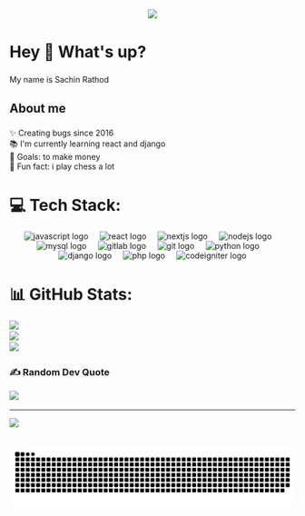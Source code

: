 <div align="center">
  <img src="https://i.pinimg.com/originals/2a/6f/b6/2a6fb6ac14a958d1a2633ac3b2d4076b.gif"/>
</div>

<h1 align="left">Hey 👋 What's up?</h1>

###

<p align="left">My name is Sachin Rathod</p>

###

<h2 align="left">About me</h2>

###

<p align="left">✨ Creating bugs since 2016<br>📚 I'm currently learning react and django<br>🎯 Goals: to make money<br>🎲 Fun fact: i play chess a lot</p>


# 💻 Tech Stack:

<div align="center">
  <img src="https://cdn.jsdelivr.net/gh/devicons/devicon/icons/javascript/javascript-original.svg" height="40" alt="javascript logo"  />
  <img width="12" />
  <img src="https://cdn.jsdelivr.net/gh/devicons/devicon/icons/react/react-original.svg" height="40" alt="react logo"  />
  <img width="12" />
  <img src="https://cdn.jsdelivr.net/gh/devicons/devicon/icons/nextjs/nextjs-original.svg" height="40" alt="nextjs logo"  />
  <img width="12" />
  <img src="https://cdn.jsdelivr.net/gh/devicons/devicon/icons/nodejs/nodejs-original.svg" height="40" alt="nodejs logo"  />
  <img width="12" />
  <img src="https://cdn.jsdelivr.net/gh/devicons/devicon/icons/mysql/mysql-original.svg" height="40" alt="mysql logo"  />
  <img width="12" />
  <img src="https://cdn.jsdelivr.net/gh/devicons/devicon/icons/gitlab/gitlab-original.svg" height="40" alt="gitlab logo"  />
  <img width="12" />
  <img src="https://cdn.jsdelivr.net/gh/devicons/devicon/icons/git/git-original.svg" height="40" alt="git logo"  />
  <img width="12" />
  <img src="https://cdn.jsdelivr.net/gh/devicons/devicon/icons/python/python-original.svg" height="40" alt="python logo"  />
  <img width="12" />
  <img src="https://cdn.jsdelivr.net/gh/devicons/devicon/icons/django/django-plain.svg" height="40" alt="django logo"  />
  <img width="12" />
  <img src="https://cdn.jsdelivr.net/gh/devicons/devicon/icons/php/php-original.svg" height="40" alt="php logo"  />
  <img width="12" />
  <img src="https://cdn.jsdelivr.net/gh/devicons/devicon/icons/codeigniter/codeigniter-plain.svg" height="40" alt="codeigniter logo"  />
</div>

###


###
# 📊 GitHub Stats:
![](https://github-readme-stats.vercel.app/api?username=sr-calidad&theme=highcontrast&hide_border=false&include_all_commits=false&count_private=false)<br/>
![](https://github-readme-streak-stats.herokuapp.com/?user=sr-calidad&theme=highcontrast&hide_border=false)<br/>
![](https://github-readme-stats.vercel.app/api/top-langs/?username=sr-calidad&theme=highcontrast&hide_border=false&include_all_commits=false&count_private=false&layout=compact)



### ✍️ Random Dev Quote
![](https://quotes-github-readme.vercel.app/api?type=horizontal&theme=radical)

---
[![](https://visitcount.itsvg.in/api?id=sr-calidad&icon=5&color=3)](https://visitcount.itsvg.in)

<!-- Proudly created with GPRM ( https://gprm.itsvg.in ) -->


<br clear="both">

<img src="https://raw.githubusercontent.com/sr-calidad/sr-calidad/output/snake.svg" alt="Snake animation" />
